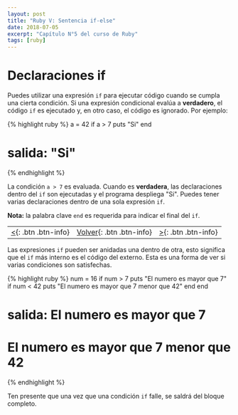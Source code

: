 ```yaml
---
layout: post
title: "Ruby V: Sentencia if-else"
date: 2018-07-05
excerpt: "Capítulo N°5 del curso de Ruby"
tags: [ruby]
---
```


# Declaraciones if

Puedes utilizar una expresión `if` para ejecutar código cuando se cumpla una cierta condición. Si una expresión condicional evalúa a **verdadero**, el código `if` es ejecutado y, en otro caso, el código es ignorado. Por ejemplo:

{% highlight ruby %}
a = 42
if a > 7
    puts "Si"
end
# salida: "Si"
{% endhighlight %}

La condición `a > 7` es evaluada. Cuando es **verdadera**, las declaraciones dentro del `if` son ejecutadas y el programa despliega "Si". Puedes tener varias declaraciones dentro de una sola expresión `if`.

**Nota:** la palabra clave `end` es requerida para indicar el final del `if`.

|     |     |     |
|:----|:---:|----:|
| [<](https://nisoto.github.io/ruby-iv-otros-operadores/){: .btn .btn-info} | [Volver](https://nisoto.github.io/blog/){: .btn .btn-info} | [>](https://nisoto.github.io/blog/){: .btn .btn-info} |

Las expresiones `if` pueden ser anidadas una dentro de otra, esto significa que el `if` más interno es el código del externo. Esta es una forma de ver si varias condiciones son satisfechas.

{% highlight ruby %}
num = 16
if num > 7
    puts "El numero es mayor que 7"
    if num < 42
        puts "El numero es mayor que 7 menor que 42"
    end
end
# salida: El numero es mayor que 7
#         El numero es mayor que 7 menor que 42
{% endhighlight %}

Ten presente que una vez que una condición `if` falle, se saldrá del bloque completo.
